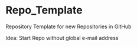 # Repo_Template
Repository Template for new Repositories in GitHub

Idea: Start Repo without global e-mail address
